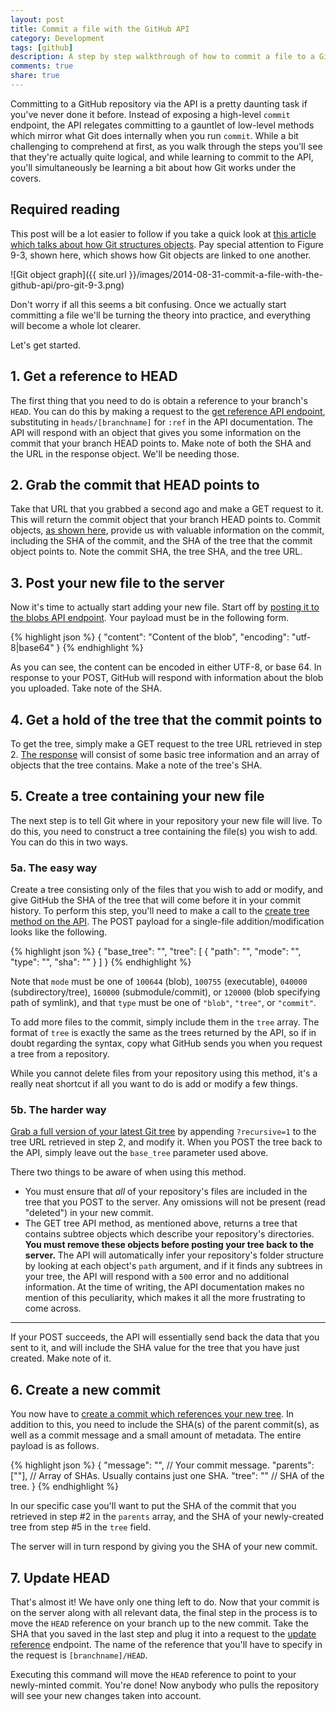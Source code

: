 ```yaml
---
layout: post
title: Commit a file with the GitHub API
category: Development
tags: [github]
description: A step by step walkthrough of how to commit a file to a GitHub repository using the GitHub API.
comments: true
share: true
---
```


Committing to a GitHub repository via the API is a pretty daunting task if you've never done it before. Instead of exposing a high-level `commit` endpoint, the API relegates committing to a gauntlet of low-level methods which mirror what Git does internally when you run `commit`. While a bit challenging to comprehend at first, as you walk through the steps you'll see that they're actually quite logical, and while learning to commit to the API, you'll simultaneously be learning a bit about how Git works under the covers.

## Required reading

This post will be a lot easier to follow if you take a quick look at [this article which talks about how Git structures objects](http://git-scm.com/book/en/Git-Internals-Git-Objects). Pay special attention to Figure 9-3, shown here, which shows how Git objects are linked to one another.

![Git object graph]({{ site.url }}/images/2014-08-31-commit-a-file-with-the-github-api/pro-git-9-3.png)

Don't worry if all this seems a bit confusing. Once we actually start committing a file we'll be turning the theory into practice, and everything will become a whole lot clearer.

Let's get started.

## 1. Get a reference to HEAD

The first thing that you need to do is obtain a reference to your branch's `HEAD`. You can do this by making a request to the [get reference API endpoint](https://developer.github.com/v3/git/refs/#get-a-reference), substituting in `heads/[branchname]` for `:ref` in the API documentation. The API will respond with an object that gives you some information on the commit that your branch HEAD points to. Make note of both the SHA and the URL in the response object. We'll be needing those.

## 2. Grab the commit that HEAD points to

Take that URL that you grabbed a second ago and make a GET request to it. This will return the commit object that your branch HEAD points to. Commit objects, [as shown here](https://developer.github.com/v3/git/commits/#response), provide us with valuable information on the commit, including the SHA of the commit, and the SHA of the tree that the commit object points to. Note the commit SHA, the tree SHA, and the tree URL.

## 3. Post your new file to the server

Now it's time to actually start adding your new file. Start off by [posting it to the blobs API endpoint](https://developer.github.com/v3/git/blobs/#create-a-blob). Your payload must be in the following form.
	
{% highlight json %}
{
  "content": "Content of the blob",
  "encoding": "utf-8|base64"
}
{% endhighlight %}
  
As you can see, the content can be encoded in either UTF-8, or base 64. In response to your POST, GitHub will respond with information about the blob you uploaded. Take note of the SHA.

## 4. Get a hold of the tree that the commit points to

To get the tree, simply make a GET request to the tree URL retrieved in step 2. [The response](https://developer.github.com/v3/git/trees/#get-a-tree) will consist of some basic tree information and an array of objects that the tree contains. Make a note of the tree's SHA.

## 5. Create a tree containing your new file

The next step is to tell Git where in your repository your new file will live. To do this, you need to construct a tree containing the file(s) you wish to add. You can do this in two ways.

### 5a. The easy way

Create a tree consisting only of the files that you wish to add or modify, and give GitHub the SHA of the tree that will come before it in your commit history. To perform this step, you'll need to make a call to the [create tree method on the API](https://developer.github.com/v3/git/trees/#create-a-tree). The POST payload for a single-file addition/modification looks like the following.

{% highlight json %}
{
  "base_tree": "",
  "tree": [
    {
	  "path": "",
	  "mode": "",
	  "type": "",
	  "sha": ""
    }
  ]
}
{% endhighlight %}

Note that `mode` must be one of `100644` (blob), `100755` (executable), `040000` (subdirectory/tree), `160000` (submodule/commit), or `120000` (blob specifying path of symlink), and that `type` must be one of `"blob"`, `"tree"`, or `"commit"`.

To add more files to the commit, simply include them in the `tree` array. The format of `tree` is exactly the same as the trees returned by the API, so if in doubt regarding the syntax, copy what GitHub sends you when you request a tree from a repository.

While you cannot delete files from your repository using this method, it's a really neat shortcut if all you want to do is add or modify a few things.

### 5b. The harder way

[Grab a full version of your latest Git tree](https://developer.github.com/v3/git/trees/#get-a-tree-recursively) by appending `?recursive=1` to the tree URL retrieved in step 2, and modify it. When you POST the tree back to the API, simply leave out the `base_tree` parameter used above.

There two things to be aware of when using this method.

+ You must ensure that *all* of your repository's files are included in the tree that you POST to the server. Any omissions will not be present (read "deleted") in your new commit.
+ The GET tree API method, as mentioned above, returns a tree that contains subtree objects which describe your repository's directories. **You must remove these objects before posting your tree back to the server.** The API will automatically infer your repository's folder structure by looking at each object's `path` argument, and if it finds any subtrees in your tree, the API will respond with a `500` error and no additional information. At the time of writing, the API documentation makes no mention of this peculiarity, which makes it all the more frustrating to come across.

---

If your POST succeeds, the API will essentially send back the data that you sent to it, and will include the SHA value for the tree that you have just created. Make note of it.

## 6. Create a new commit

You now have to [create a commit which references your new tree](https://developer.github.com/v3/git/commits/#create-a-commit). In addition to this, you need to include the SHA(s) of the parent commit(s), as well as a commit message and a small amount of metadata. The entire payload is as follows.

{% highlight json %}
{
  "message": "",	// Your commit message.
  "parents": [""],	// Array of SHAs. Usually contains just one SHA.
  "tree": ""		// SHA of the tree.
}
{% endhighlight %}

In our specific case you'll want to put the SHA of the commit that you retrieved in step #2 in the `parents` array, and the SHA of your newly-created tree from step #5 in the `tree` field.

The server will in turn respond by giving you the SHA of your new commit.

## 7. Update HEAD

That's almost it! We have only one thing left to do. Now that your commit is on the server along with all relevant data, the final step in the process is to move the `HEAD` reference on your branch up to the new commit. Take the SHA that you saved in the last step and plug it into a request to the [update reference](https://developer.github.com/v3/git/refs/#update-a-reference) endpoint. The name of the reference that you'll have to specify in the request is `[branchname]/HEAD`.

Executing this command will move the `HEAD` reference to point to your newly-minted commit. You're done! Now anybody who pulls the repository will see your new changes taken into account.